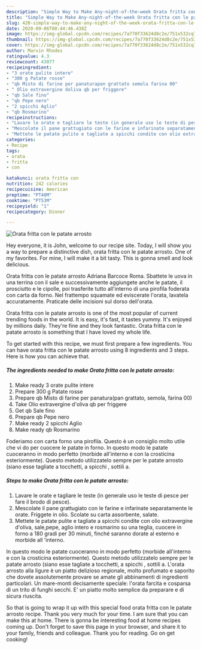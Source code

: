 ```yaml
---
description: "Simple Way to Make Any-night-of-the-week Orata fritta con le patate arrosto"
title: "Simple Way to Make Any-night-of-the-week Orata fritta con le patate arrosto"
slug: 420-simple-way-to-make-any-night-of-the-week-orata-fritta-con-le-patate-arrosto
date: 2020-09-06T00:44:46.438Z
image: https://img-global.cpcdn.com/recipes/7a770f33624d8c2e/751x532cq70/orata-fritta-con-le-patate-arrosto-recipe-main-photo.jpg
thumbnail: https://img-global.cpcdn.com/recipes/7a770f33624d8c2e/751x532cq70/orata-fritta-con-le-patate-arrosto-recipe-main-photo.jpg
cover: https://img-global.cpcdn.com/recipes/7a770f33624d8c2e/751x532cq70/orata-fritta-con-le-patate-arrosto-recipe-main-photo.jpg
author: Marvin Rhodes
ratingvalue: 4.3
reviewcount: 43077
recipeingredient:
- "3 orate pulite intere"
- "300 g Patate rosse"
- "qb Misto di farine per panaturapan grattato semola farina 00"
- " Olio extravergine doliva qb per friggere"
- "qb Sale fino"
- "qb Pepe nero"
- "2 spicchi Aglio"
- "qb Rosmarino"
recipeinstructions:
- "Lavare le orate e tagliare le teste (in generale uso le teste di pesce per fare il brodo di pesce)."
- "Mescolate il pane grattugiato con le farine e infarinate separatamente le orate. Friggete in olio. Scolate su carta assorbente, salate."
- "Mettete le patate pulite e tagliate a spicchi condite con olio extravergine d&#39;oliva, sale,pepe, aglio intero e rosmarino su una teglia, cuocere in forno a 180 gradi per 30 minuti, finché saranno dorate al esterno e morbide all &#39;interno."
categories:
- Recipe
tags:
- orata
- fritta
- con

katakunci: orata fritta con 
nutrition: 242 calories
recipecuisine: American
preptime: "PT40M"
cooktime: "PT53M"
recipeyield: "1"
recipecategory: Dinner

---
```



![Orata fritta con le patate arrosto](https://img-global.cpcdn.com/recipes/7a770f33624d8c2e/751x532cq70/orata-fritta-con-le-patate-arrosto-recipe-main-photo.jpg)

Hey everyone, it is John, welcome to our recipe site. Today, I will show you a way to prepare a distinctive dish, orata fritta con le patate arrosto. One of my favorites. For mine, I will make it a bit tasty. This is gonna smell and look delicious.

Orata fritta con le patate arrosto Adriana Barcoce Roma. Sbattete le uova in una terrina con il sale e successivamente aggiungete anche le patate, il prosciutto e le cipolle, poi trasferite tutto all&#39;interno di una pirofila foderata con carta da forno. Nel frattempo squamate ed eviscerate l&#39;orata, lavatela accuratamente. Praticate delle incisioni sul dorso dell&#39;orata.

Orata fritta con le patate arrosto is one of the most popular of current trending foods in the world. It is easy, it's fast, it tastes yummy. It's enjoyed by millions daily. They're fine and they look fantastic. Orata fritta con le patate arrosto is something that I have loved my whole life.


To get started with this recipe, we must first prepare a few ingredients. You can have orata fritta con le patate arrosto using 8 ingredients and 3 steps. Here is how you can achieve that.

<!--inarticleads1-->

##### The ingredients needed to make Orata fritta con le patate arrosto:

1. Make ready 3 orate pulite intere
1. Prepare 300 g Patate rosse
1. Prepare qb Misto di farine per panatura(pan grattato, semola, farina 00)
1. Take  Olio extravergine d&#39;oliva qb per friggere
1. Get qb Sale fino
1. Prepare qb Pepe nero
1. Make ready 2 spicchi Aglio
1. Make ready qb Rosmarino


Foderiamo con carta forno una pirofila. Questo è un consiglio molto utile che vi do per cuocere le patate in forno. In questo modo le patate cuoceranno in modo perfetto (morbide all&#39;interno e con la crosticina esteriormente). Questo metodo utilizzatelo sempre per le patate arrosto (siano esse tagliate a tocchetti, a spicchi , sottili a. 

<!--inarticleads2-->

##### Steps to make Orata fritta con le patate arrosto:

1. Lavare le orate e tagliare le teste (in generale uso le teste di pesce per fare il brodo di pesce).
1. Mescolate il pane grattugiato con le farine e infarinate separatamente le orate. Friggete in olio. Scolate su carta assorbente, salate.
1. Mettete le patate pulite e tagliate a spicchi condite con olio extravergine d&#39;oliva, sale,pepe, aglio intero e rosmarino su una teglia, cuocere in forno a 180 gradi per 30 minuti, finché saranno dorate al esterno e morbide all &#39;interno.


In questo modo le patate cuoceranno in modo perfetto (morbide all&#39;interno e con la crosticina esteriormente). Questo metodo utilizzatelo sempre per le patate arrosto (siano esse tagliate a tocchetti, a spicchi , sottili a. L&#39;orata arrosto alla ligure è un piatto delizioso regionale, molto profumato e saporito che dovete assolutemente provare se amate gli abbinamenti di ingredienti particolari. Un mare-monti decisamente speciale: l&#39;orata farcita e cosparsa di un trito di funghi secchi. E&#39; un piatto molto semplice da preparare e di sicura riuscita. 

So that is going to wrap it up with this special food orata fritta con le patate arrosto recipe. Thank you very much for your time. I am sure that you can make this at home. There is gonna be interesting food at home recipes coming up. Don't forget to save this page in your browser, and share it to your family, friends and colleague. Thank you for reading. Go on get cooking!
